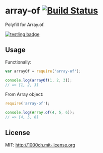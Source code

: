 # array-of [![Build Status](https://travis-ci.org/1000ch/array-of.svg?branch=master)](https://travis-ci.org/1000ch/array-of)

Polyfill for Array.of.

[![testling badge](https://ci.testling.com/1000ch/array-of.png)](https://ci.testling.com/1000ch/array-of)

## Usage

Functionally:

```javascript
var arrayOf = require('array-of');

console.log(arrayOf(1, 2, 3));
// => [1, 2, 3]
```

From Array object:

```javascript
require('array-of');

console.log(Array.of(4, 5, 6));
// => [4, 5, 6]
```

## License

MIT: http://1000ch.mit-license.org
